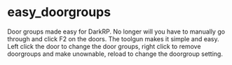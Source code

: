 # easy_doorgroups
 
Door groups made easy for DarkRP. No longer will you have to manually go through and click F2 on the doors. The toolgun makes it simple and easy. Left click the door to change the door groups, right click to remove doorgroups and make unownable, reload to change the doorgroup setting.
